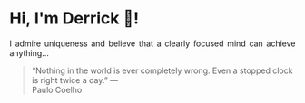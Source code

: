 # Hi, I'm Derrick 👋!
<p align="justify">I admire uniqueness and believe that a clearly focused mind can achieve anything...</p> 
<!-- #quote-start -->
<blockquote>&ldquo;Nothing in the world is ever completely wrong. Even a stopped clock is right twice a day.&rdquo; &mdash; <footer>Paulo Coelho</footer></blockquote>
<!-- #quote-end -->

